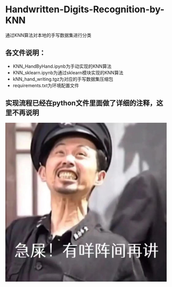 # Handwritten-Digits-Recognition-by-KNN
通过KNN算法对本地的手写数据集进行分类

## 各文件说明：
- KNN_HandByHand.ipynb为手动实现的KNN算法
- KNN_sklearn.ipynb为通过sklearn模块实现的KNN算法
- kNN_hand_writing.tgz为对应的手写数据集压缩包
- requirements.txt为环境配置文件

## 实现流程已经在python文件里面做了详细的注释，这里不再说明

<div align="center">
<img src="https://github.com/LUORANCHENG/Handwritten-Digits-Recognition-by-KNN/blob/main/%E6%8A%A5%E5%91%8A/webwxgetmsgimg.png" width="700" >
</div>
